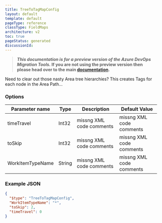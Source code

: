 ```yaml
---
title: TreeToTagMapConfig
layout: default
template: default
pageType: reference
classType: FieldMaps
architecture: v2
toc: true
pageStatus: generated
discussionId: 
---
```



>**_This documentation is for a preview version of the Azure DevOps Migration Tools._ If you are not using the preview version then please head over to the main [documentation](https://nkdagility.com/docs/azure-devops-migration-tools).**

Need to clear out those nasty Area tree hierarchies? This creates Tags for each node in the Area Path...

### Options

| Parameter name         | Type    | Description                              | Default Value                            |
|------------------------|---------|------------------------------------------|------------------------------------------|
| timeTravel | Int32 | missng XML code comments | missng XML code comments |
| toSkip | Int32 | missng XML code comments | missng XML code comments |
| WorkItemTypeName | String | missng XML code comments | missng XML code comments |


### Example JSON

```JSON
{
  "$type": "TreeToTagMapConfig",
  "WorkItemTypeName": "*",
  "toSkip": 2,
  "timeTravel": 0
}
```